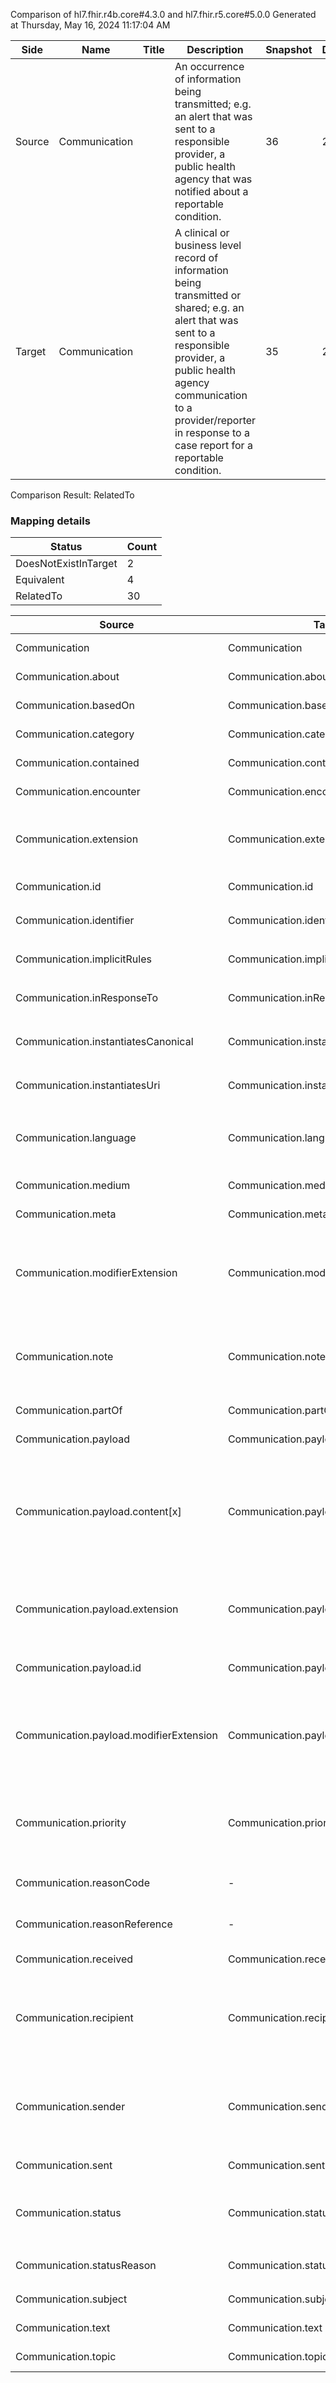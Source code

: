 Comparison of hl7.fhir.r4b.core#4.3.0 and hl7.fhir.r5.core#5.0.0
Generated at Thursday, May 16, 2024 11:17:04 AM

| Side | Name | Title | Description | Snapshot | Differential |
| --- | --- | --- | --- | --- | --- |
| Source | Communication |  | An occurrence of information being transmitted; e.g. an alert that was sent to a responsible provider, a public health agency that was notified about a reportable condition. | 36 | 25 |
| Target | Communication |  | A clinical or business level record of information being transmitted or shared; e.g. an alert that was sent to a responsible provider, a public health agency communication to a provider/reporter in response to a case report for a reportable condition. | 35 | 24 |


Comparison Result: RelatedTo


### Mapping details

| Status | Count |
| ------ | ----- |
DoesNotExistInTarget | 2 |
Equivalent | 4 |
RelatedTo | 30 |


| Source | Target | Status | Message |
| ------ | ------ | ------ | ------- |
| Communication | Communication | Equivalent | R4B `Communication` maps as Equivalent to R5 `Communication` |
| Communication.about | Communication.about | Equivalent | R4B `Communication.about` maps as Equivalent to R5 `Communication.about` |
| Communication.basedOn | Communication.basedOn | Equivalent | R4B `Communication.basedOn` maps as Equivalent to R5 `Communication.basedOn` |
| Communication.category | Communication.category | Equivalent | R4B `Communication.category` maps as Equivalent to R5 `Communication.category` |
| Communication.contained | Communication.contained | Equivalent | R4B `Communication.contained` maps as Equivalent to R5 `Communication.contained` |
| Communication.encounter | Communication.encounter | Equivalent | R4B `Communication.encounter` maps as Equivalent to R5 `Communication.encounter` |
| Communication.extension | Communication.extension | RelatedTo | R4B `Communication.extension` maps as RelatedTo to R5 `Communication.extension` - extension has change due to type change: R4B `extension` `Extension` maps as RelatedTo for R5 `extension` |
| Communication.id | Communication.id | Equivalent | R4B `Communication.id` maps as Equivalent to R5 `Communication.id` |
| Communication.identifier | Communication.identifier | Equivalent | R4B `Communication.identifier` maps as Equivalent to R5 `Communication.identifier` |
| Communication.implicitRules | Communication.implicitRules | Equivalent | R4B `Communication.implicitRules` maps as Equivalent to R5 `Communication.implicitRules` |
| Communication.inResponseTo | Communication.inResponseTo | Equivalent | R4B `Communication.inResponseTo` maps as Equivalent to R5 `Communication.inResponseTo` |
| Communication.instantiatesCanonical | Communication.instantiatesCanonical | Equivalent | R4B `Communication.instantiatesCanonical` maps as Equivalent to R5 `Communication.instantiatesCanonical` |
| Communication.instantiatesUri | Communication.instantiatesUri | Equivalent | R4B `Communication.instantiatesUri` maps as Equivalent to R5 `Communication.instantiatesUri` |
| Communication.language | Communication.language | RelatedTo | R4B `Communication.language` maps as RelatedTo to R5 `Communication.language` - language made the binding required (from Preferred) for http://hl7.org/fhir/ValueSet/all-languages|5.0.0 |
| Communication.medium | Communication.medium | Equivalent | R4B `Communication.medium` maps as Equivalent to R5 `Communication.medium` |
| Communication.meta | Communication.meta | Equivalent | R4B `Communication.meta` maps as Equivalent to R5 `Communication.meta` |
| Communication.modifierExtension | Communication.modifierExtension | RelatedTo | R4B `Communication.modifierExtension` maps as RelatedTo to R5 `Communication.modifierExtension` - modifierExtension has change due to type change: R4B `modifierExtension` `Extension` maps as RelatedTo for R5 `modifierExtension` |
| Communication.note | Communication.note | SourceIsNarrowerThanTarget | R4B `Communication.note` maps as SourceIsNarrowerThanTarget to R5 `Communication.note` - note has change due to type change: R4B `note` `Annotation` maps as SourceIsNarrowerThanTarget for R5 `note` |
| Communication.partOf | Communication.partOf | Equivalent | R4B `Communication.partOf` maps as Equivalent to R5 `Communication.partOf` |
| Communication.payload | Communication.payload | Equivalent | R4B `Communication.payload` maps as Equivalent to R5 `Communication.payload` |
| Communication.payload.content[x] | Communication.payload.content[x] | RelatedTo | R4B `Communication.payload.content[x]` maps as RelatedTo to R5 `Communication.payload.content[x]` - content[x] has change due to type change: R4B content[x] string has no equivalent or mapped type in R5 content[x]; content[x] has change due to type change: R4B `content[x]` `Attachment` maps as RelatedTo for R5 `content[x]` |
| Communication.payload.extension | Communication.payload.extension | RelatedTo | R4B `Communication.payload.extension` maps as RelatedTo to R5 `Communication.payload.extension` - extension has change due to type change: R4B `extension` `Extension` maps as RelatedTo for R5 `extension` |
| Communication.payload.id | Communication.payload.id | Equivalent | R4B `Communication.payload.id` maps as Equivalent to R5 `Communication.payload.id` |
| Communication.payload.modifierExtension | Communication.payload.modifierExtension | RelatedTo | R4B `Communication.payload.modifierExtension` maps as RelatedTo to R5 `Communication.payload.modifierExtension` - modifierExtension has change due to type change: R4B `modifierExtension` `Extension` maps as RelatedTo for R5 `modifierExtension` |
| Communication.priority | Communication.priority | Equivalent | R4B `Communication.priority` maps as Equivalent to R5 `Communication.priority` - priority has compatible required binding for code type: http://hl7.org/fhir/ValueSet/request-priority|4.3.0 and http://hl7.org/fhir/ValueSet/request-priority|5.0.0 (Equivalent) |
| Communication.reasonCode | - | DoesNotExistInTarget | R4B `Communication.reasonCode` does not appear in the target and has no mapping for `Communication`. |
| Communication.reasonReference | - | DoesNotExistInTarget | R4B `Communication.reasonReference` does not appear in the target and has no mapping for `Communication`. |
| Communication.received | Communication.received | Equivalent | R4B `Communication.received` maps as Equivalent to R5 `Communication.received` |
| Communication.recipient | Communication.recipient | SourceIsNarrowerThanTarget | R4B `Communication.recipient` maps as SourceIsNarrowerThanTarget to R5 `Communication.recipient` - recipient has change due to type change: R4B `recipient` `Reference` maps as SourceIsNarrowerThanTarget for R5 `recipient` |
| Communication.sender | Communication.sender | SourceIsNarrowerThanTarget | R4B `Communication.sender` maps as SourceIsNarrowerThanTarget to R5 `Communication.sender` - sender has change due to type change: R4B `sender` `Reference` maps as SourceIsNarrowerThanTarget for R5 `sender` |
| Communication.sent | Communication.sent | Equivalent | R4B `Communication.sent` maps as Equivalent to R5 `Communication.sent` |
| Communication.status | Communication.status | Equivalent | R4B `Communication.status` maps as Equivalent to R5 `Communication.status` - status has compatible required binding for code type: http://hl7.org/fhir/ValueSet/event-status|4.3.0 and http://hl7.org/fhir/ValueSet/event-status|5.0.0 (Equivalent) |
| Communication.statusReason | Communication.statusReason | Equivalent | R4B `Communication.statusReason` maps as Equivalent to R5 `Communication.statusReason` |
| Communication.subject | Communication.subject | Equivalent | R4B `Communication.subject` maps as Equivalent to R5 `Communication.subject` |
| Communication.text | Communication.text | Equivalent | R4B `Communication.text` maps as Equivalent to R5 `Communication.text` |
| Communication.topic | Communication.topic | Equivalent | R4B `Communication.topic` maps as Equivalent to R5 `Communication.topic` |

